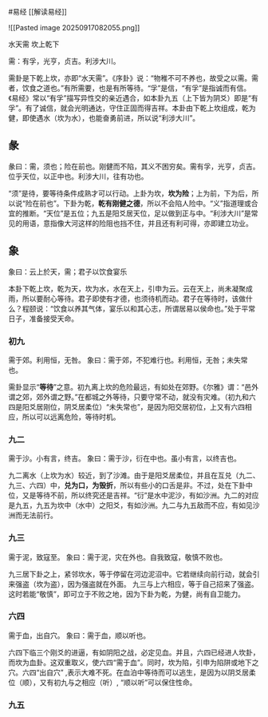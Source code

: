 #易经 [[解读易经]]

![[Pasted image 20250917082055.png]]

水天需   坎上乾下

需：有孚，光亨，贞吉。利涉大川。


需卦是下乾上坎，亦即“水天需”。《序卦》说：“物稚不可不养也，故受之以需。需者，饮食之道也。”有所需要，也是有所等待。“孚”是信，“有孚”是指诚而有信。《易经》常以“有孚”描写异性交的亲近遇合，如本卦九五（上下皆为阴爻）即是“有孚”。有了诚信，就会光明通达，守住正固而得吉祥。本卦由下乾上坎组成，乾为健，即使遇水（坎为水），也能奋勇前进，所以说“利涉大川”。


## 彖
彖曰：需，须也；险在前也。刚健而不陷，其义不困穷矣。需有孚，光亨，贞吉。位乎天位，以正中也。利涉大川，往有功也。

“须”是待，要等待条件成熟才可以行动。上卦为坎，**坎为险**；上为前，下为后，所以说“险在前也”。下卦为乾，**乾有刚健之德**，所以不会陷人险中。“义”指道理或合宜的推断。“天位”是五位；九五是阳爻居天位，足以做到正与中。“利涉大川”是常见的用语，意指像大河这样的险阻也挡不住，并且还有利可得，亦即建立功业。


## 象
象曰：云上於天，需；君子以饮食宴乐

本卦下乾上坎，乾为天，坎为水，水在天上，引申为云。云在天上，尚未凝聚成雨，所以要耐心等待。君子即使有才德，也须待机而动。君子在等待时，该做什么？程颐说：“饮食以养其气体，宴乐以和其心志，所谓居易以侯命也。”处于平常日子，准备接受天命。

### 初九
需于郊。利用恒，无咎。
象曰：需于郊，不犯难行也。利用恒，无咎；未失常也。

需卦显示“**等待**”之意。初九离上坎的危险最远，有如处在郊野。《尔雅》谓：“邑外谓之郊，郊外谓之野。”在都城之外等待，只要守常不动，就没有灾难。（初九和六四是阳爻居刚位，阴爻居柔位）“未失常也”，是因为阳交居初位，上又有六四相应，所以可以远离危险，等待时机。


### 九二
需于沙。小有言，终吉。
象曰：需于沙，衍在中也。虽小有言，以终吉也。

九二离水（上坎为水）较近，到了沙滩。由于是阳爻居柔位，并且在互兑（九二、九三、六四）中，**兑为口，为毁折**，所以有些小的口舌是非。不过，处在下卦中位，又是等待不前，所以终究还是吉祥。“衍”是水中泥沙，有如沙洲。九二的对应是九五，九五为坎中（水中）之阳爻，有如沙洲。九二与九五敌而不应，有如见沙洲而无法前行。


### 九三
需于泥，致寇至。
象曰：需于泥，灾在外也。自我致寇，敬慎不败也。

九三居下卦之上，紧邻坎水，等于停留在河边泥沼中。它若继续向前行动，就会引来强盗（坎为盗），因为强盗就在外面。
九三与上六相应，等于自己招来了强盗。这时若能“敬慎”，即可立于不败之地，因为下卦为乾，为健，尚有自卫能力。


### 六四
需于血，出自穴。
象曰：需于血，顺以听也。

六四下临三个刚爻的进逼，有如阴阳之战，必定见血。并且，六四已经进人坎卦，而坎为血卦。这双重取义，使六四“需于血”。同时，坎为陷，引申为陷阱或地下之穴。六四“出自穴” ,表示大难不死。在血泊中等待而可以逃生，是因为以阴爻居柔位（顺），又有初九与之相应（听）, “顺以听”可以保住性命。


### 九五















































